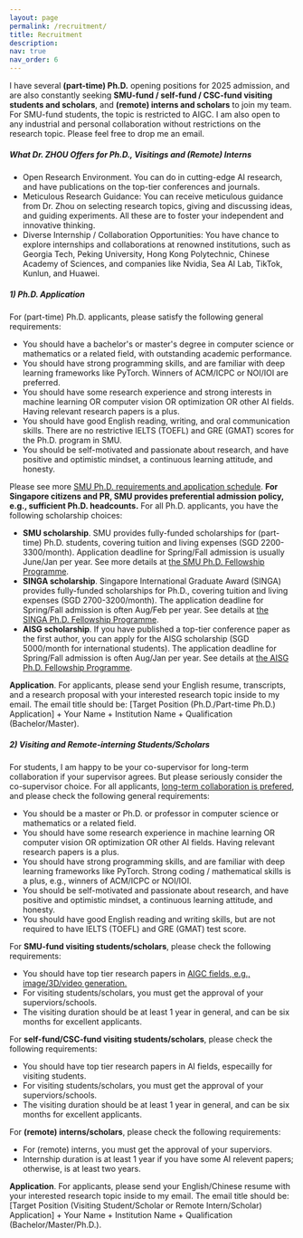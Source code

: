 ```yaml
---
layout: page
permalink: /recruitment/
title: Recruitment
description: 
nav: true
nav_order: 6
---
```

<style>
      details {
      padding: 0%; 
      /* border: 5px solid #f7f7f7; */
      /* border-radius: 3px; */
      }
</style>


I have several **(part-time) Ph.D.** opening positions for 2025 admission, and are also constantly seeking **SMU-fund / self-fund / CSC-fund visiting students and scholars**, and **(remote) interns and scholars** to join my team. For SMU-fund students, the topic is restricted to AIGC. I am also open to any industrial and personal collaboration without restrictions on the research topic. Please feel free to drop me an email. 


<!-- <details> 
<summary> <big><strong>What Dr. ZHOU Offers for Ph.D.,  Visitings and (Remote) Interns</strong></big></summary>

  * Open Research Environment. You can do in cutting-edge AI research, and have publications on the top-tier conferences and journals.
  * Meticulous Research Guidance: You can receive meticulous guidance from Dr. Zhou on selecting research topics, giving and discussing ideas, and guiding experiments. All these are to foster your independent and innovative thinking.
  * Diverse Internship / Collaboration Opportunities: You have chance to explore internships and collaborations at renowned institutions, such as Georgia Tech, Peking University, Hong Kong Polytechnic, Chinese Academy of Sciences, and  companies like Nvidia, Sea AI Lab, TikTok, Kunlun, and Huawei.
</details> -->





#####  **What Dr. ZHOU Offers for Ph.D.,  Visitings and (Remote) Interns**
  * Open Research Environment. You can do in cutting-edge AI research, and have publications on the top-tier conferences and journals.
  * Meticulous Research Guidance: You can receive meticulous guidance from Dr. Zhou on selecting research topics, giving and discussing ideas, and guiding experiments. All these are to foster your independent and innovative thinking.
  * Diverse Internship / Collaboration Opportunities: You have chance to explore internships and collaborations at renowned institutions, such as Georgia Tech, Peking University, Hong Kong Polytechnic, Chinese Academy of Sciences, and  companies like Nvidia, Sea AI Lab, TikTok, Kunlun, and Huawei. 



#####  **1) Ph.D. Application**
For (part-time) Ph.D. applicants, please satisfy the following general requirements:

  * You should have a bachelor's or master's degree in computer science or mathematics or a related field, with outstanding academic performance.
  * You should have strong programming skills, and are familiar with deep learning frameworks like PyTorch. Winners of ACM/ICPC or NOI/IOI are preferred.
  * You should have some research experience and strong interests in machine learning OR computer vision OR optimization OR other AI fields. Having relevant research papers is a plus.
  * You should have good English reading, writing, and oral communication skills. There are no restrictive IELTS (TOEFL) and GRE (GMAT) scores for the Ph.D. program in SMU. 
  * You should be self-motivated and passionate about research, and have positive and optimistic mindset, a continuous learning attitude, and honesty.

 <!-- The English requirement for admission to SUTD's PhD program is approximately:TOEFL >=90, IELTS >=6.5. -->
Please see more <a href="https://computing.smu.edu.sg/phd/online-application">SMU Ph.D. requirements and application schedule</a>.  **For Singapore citizens and PR, SMU provides  preferential admission policy, e.g., sufficient Ph.D. headcounts.** For all Ph.D. applicants, you have the following scholarship choices: 
  * **SMU scholarship**. SMU provides fully-funded scholarships for (part-time)  Ph.D. students, covering tuition and living expenses (SGD 2200-3300/month). Application deadline for Spring/Fall admission is usually June/Jan per year. See more details at <a href="https://computing.smu.edu.sg/phd/admissions-fees-scholarships">the SMU Ph.D. Fellowship Programme</a>.  
  * **SINGA scholarship**. Singapore International Graduate Award (SINGA) provides fully-funded scholarships for Ph.D., covering tuition and living expenses (SGD 2700-3200/month). The application deadline for Spring/Fall admission is often Aug/Feb per year. See details at <a href="https://www.a-star.edu.sg/Scholarships/for-graduate-studies/singapore-international-graduate-award-singa">the SINGA Ph.D. Fellowship Programme</a>. 
  * **AISG scholarship**. If you have published a top-tier conference paper as the first author, you can apply for the AISG scholarship (SGD 5000/month for international students). The application deadline for Spring/Fall admission is often Aug/Jan per year. See details at <a href="https://aisingapore.org/research/phd-fellowship-programme/">the AISG Ph.D. Fellowship Programme</a>.  
  <!-- * If you hold Singapore Citizen/PR status, there are more scholarship options available (please email for consultation). -->

**Application**. For applicants, please send your English resume, transcripts, and a research proposal with your interested research topic inside  to  my email. The email title should be: [Target Position (Ph.D./Part-time Ph.D.) Application] + Your Name + Institution Name + Qualification (Bachelor/Master).


#####  **2) Visiting and Remote-interning Students/Scholars**
For students, I am happy to be your co-supervisor for long-term collaboration if your supervisor agrees. But please seriously consider the co-supervisor choice.  For all applicants, <u>long-term collaboration is prefered</u>, and please check the following general requirements:

  * You should be a master or Ph.D. or professor in computer science or mathematics or a related field.
  * You should have some research experience in machine learning OR computer vision OR optimization OR other AI fields. Having relevant research papers is a plus.
  * You should have strong programming skills, and are familiar with deep learning frameworks like PyTorch.  Strong coding / mathematical skills is a plus, e.g., winners of ACM/ICPC or NOI/IOI. 
  * You should be self-motivated and passionate about research, and have positive and optimistic mindset, a continuous learning attitude, and honesty.
  * You should have good English reading and writing skills, but are not required to have IELTS (TOEFL) and GRE (GMAT) test score. 

For **SMU-fund visiting students/scholars**, please check the following requirements:
  * You should have top tier research papers in <u>AIGC fields, e.g., image/3D/video generation.</u>  
  * For visiting students/scholars, you must get the approval of your superviors/schools.  
  * The visiting duration should be at least 1 year in general, and can be six months for excellent applicants. 

For **self-fund/CSC-fund visiting students/scholars**, please check the following requirements:
  * You should have top tier research papers in AI fields, especailly for visiting students.  
  * For visiting students/scholars, you must get the approval of your superviors/schools. 
  * The visiting duration should be at least 1 year in general, and can be six months for  excellent applicants. 


For **(remote) interns/scholars**, please check the following requirements:
  * For (remote) interns, you must get the approval of your superviors. 
  * Internship duration is at least 1 year if you have some AI relevent papers; otherwise, is at least two years. 
  
  
<!-- For **industrial interns**, I have some collaborations with industry, e.g., Kunlun 2050 Research and Co-CEO of Skywork AI. Please check the following requirements:
  * You should have top tier research papers in AI fields.  
  * You must get the approval of your superviors. 
  * The internship duration should be at least six months. Longer internship duration is a plus. 
  * You should pass the interview of the company.  -->
**Application**. For applicants, please send your English/Chinese resume  with your interested research topic inside to my email. The email title should be: [Target Position (Visiting Student/Scholar or Remote Intern/Scholar) Application] + Your Name + Institution Name + Qualification (Bachelor/Master/Ph.D.).
